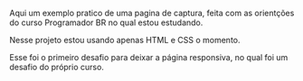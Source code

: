 Aqui um exemplo pratico de uma pagina de captura, feita com as orientções do curso Programador BR no qual estou estudando.

Nesse projeto estou usando apenas HTML e CSS o momento. 

Esse foi o primeiro desafio para deixar a página responsiva, no qual foi um desafio do próprio curso. 
